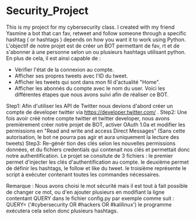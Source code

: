 # Security_Project
This is my project for my cybersecurity class. I created with my friend Yasmine a bot that can fav, retweet and follow someone through a specific hashtag ( or hashtags ) depends on how you want it to work using Python. 
L'objectif de notre projet est de créer un BOT permettant de fav, rt et de s'abonner à une personne selon un ou plusieurs hashtags utilisant python.
En plus de cela, il est ainsi capable de :
- Vérifier l'état de la connexion au compte.
- Afficher ses propres tweets avec l'ID du tweet.
- Afficher les tweets qui sont dans mon fil d'actualité "Home".
- Afficher les abonnés du compte avec le nom du user.
Voici les différentes étapes que nous avons suivi afin de réaliser ce BOT.

Step1: Afin d'utiliser les API de Twitter nous devions d'abord créer un compte de developer twitter via https://developer.twitter.com/ .
Step2: Une fois avoir créé notre compte twitter et twitter developer, nous avons premièrement créer notre projet de BOT, activer OAuth 1.0a et modifier les permissions en "Read and write and access Direct Messages" (Sans cette autorisation, le bot ne pourra pas agir et aura uniquement la lecture des tweets)
Step3: Re-génér tion des clés selon les nouvelles permissions données, et du fichiers credentials qui contenait nos clés et permettait donc notre authentification.
Le projet se consitute de 3 fichiers : 
le premier permet d'injecter les clés d'authentification au compte.
le deuxième permet de définir les hashtags, le follow et like du tweet.
le troisième représente le script à exécuter contenant toutes les commandes nécessaires.

Remarque : Nous avons choisi le mot sécurité mais il est tout à fait possible de changer ce mot, ou d'en ajouter plusieurs en modifiant la ligne contentant QUERY dans le fichier config.py par exemple comme suit : QUERY= ('#cybersecurity OR #hackers OR  #kalilinux') le programme exécutera cela selon donc plusieurs hashtags.

